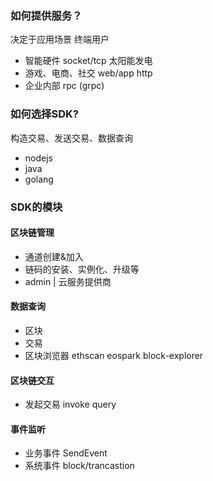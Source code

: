 ###  如何提供服务？
决定于应用场景 终端用户
* 智能硬件 socket/tcp 太阳能发电
* 游戏、电商、社交 web/app http
* 企业内部 rpc (grpc)

### 如何选择SDK?

构造交易、发送交易、数据查询

* nodejs
* java
* golang

###  SDK的模块

#### 区块链管理
* 通道创建&加入
* 链码的安装、实例化、升级等
* admin | 云服务提供商

#### 数据查询
* 区块
* 交易
* 区块浏览器 ethscan eospark block-explorer

#### 区块链交互
* 发起交易 invoke query

#### 事件监听
* 业务事件 SendEvent
* 系统事件 block/trancastion